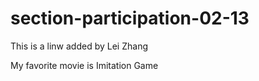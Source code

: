 # section-participation-02-13

This is a linw added by Lei Zhang

My favorite movie is Imitation Game
